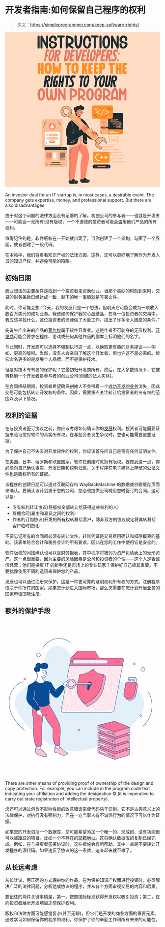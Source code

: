 # 开发者指南:如何保留自己程序的权利

> 原文：<https://simpleprogrammer.com/keep-software-rights/>

![software rights](img/faba8e34a5abfd638d86e8465e94225d.png)

An investor deal for an IT startup is, in most cases, a desirable event. The company gets expertise, money, and professional support. But there are also disadvantages.

由于对这个问题的法律方面没有足够的了解，初创公司的参与者——也就是开发者——可能会一无所有:没有版权，一个不道德的投资者可能会盗用他们产品的所有权利。

值得记住的是，软件版权在一开始就出现了，当你创建了一个架构，勾画了一个界面，或者创建了一段代码。

在本帖中，我们将看看知识产权的法律方面。这样，您可以更好地了解作为开发人员的知识产权，并避免可能的陷阱。

## 初始日期

商业想法的主要条件是找到一个投资者来资助创业。当那个美妙的时刻到来时，交易的财务条款已经达成一致，剩下的唯一事情就是签署文件。

此时，你可能会想:“今天，我的发展只是一个想法，但明天它可能会成为一项收入数百万美元的成功业务。我该如何保护我的心血结晶，在与一位投资者的交易中，我应该寻找什么，这位投资者的律师做了大量工作，提出了许多令人困惑的条件。”

先说生产出来的产品的[著作权](https://www.amazon.com/dp/0300228392/makithecompsi-20)属于软件开发者。这是作者不可剥夺的无形权利。[开发商](https://simpleprogrammer.com/become-software-developer/)可能会要求在程序、游戏或任何其他作品的副本上标明他们的名字。

与此同时，开发商可以选择不强制执行这一点，以换取更有趣的财务提议——例如，更高的版税。当然，没有人会亲自了解这个开发者，但也许这不是必需的。给它命名更多的是发展个人品牌，而不是保护技术。

但是对技术专有权的保护呢？它最初归开发商所有。然后，在大多数情况下，它被转移到一个开发者是参与者的创业公司(创建的法人实体)。

在合同缔结期间，投资者希望确保创始人不会带着一个[成功开发的业务](https://www.amazon.com/dp/1617290084/makithecompsi-20)消失，因此交易可能包括转让开发权的条件。因此，需要重点关注转让给投资者的专有权的范围以及以下情况。

## 权利的证据

在与投资者签订协议之前，你应该考虑如何确认你的[发展](https://net2.com/7-steps-to-organizing-product-development-in-an-it-company/)权利。投资者可能需要证据来验证您对软件的真实所有权，在与投资者发生争议时，您也可能需要这些证据。

为了保护自己不失去对开发软件的权利，你应该首先问自己是否有任何证明文件。

在美国、日本、俄罗斯和欧盟国家，软件在创建时就拥有版权。要做到这一点，你必须向自己确认事实、开发日期和权利归属。关于程序在电子媒体上存储的公证文件也是版权所有的证据。

该程序的创建日期可以通过互联网存档 WayBackMachine 的数据或谷歌缓存页面来确认。要确认该计划属于您的公司，您必须提供公司聘用您时签订的合同。这可以是:

*   专有权利转让协议(将版权全部转让给获得这些权利的人)
*   雇佣合同(雇主和雇员之间的权利)
*   作者的订购协议(开发的所有权转移给客户，除非双方的协议规定将其转移给客户临时使用)

不要忘记所有的合同都必须有转让文件。转账凭证是交易费用确认和扣除报表的基础。该表单符合会计和税务会计的所有要求，因此在您的工作中使用它是安全的。

软件版权的间接确认也可以是财务报表，其中程序将被列为资产负债表上的无形资产。这一点很重要，因为主要的风险因素是公司和投资者的个性——这个人是否诚信经营；他们是投资 IT 的新手还是市场上的专业玩家？保护好自己极其重要。不要犹豫使用不同的选项来保护您的产品。

发展也可以通过注册来保护，这是一种更可靠的证明权利所有权的方式。注册程序取决于你所在的国家。如果您计划进入国际市场，那么您需要在您计划开展业务的国家申请国际注册。

## 额外的保护手段

![software rights](img/cd7d123d2a9965d9a29ca58bc8a301e7.png)

There are other means of providing proof of ownership of the design and copy protection. For example, you can include in the program code text indicating your affiliation and adding the designation © (it is imperative to carry out state registration of intellectual property).

您还可以通过包含不影响性能的故意错误来使代码易于识别。它不是古典意义上的法律保护，对执行没有强制力，但在一方当事人有不诚信行为的情况下可以作为证据。

如果您的开发包括一个数据库，您可能希望添加一个唯一的、现成的、没有功能但可以被跟踪的项目。比如一个不存在的[邮箱地址](https://aeroleads.com/blog/find-email-address/)。这将确认数据库的复制已经完成。例如，在与投资者签署协议时，这些措施会有所帮助，其中一点是不要转让开发程序的源代码。如果违反了协议的这一条款，追查起来就不难了。

## 从长远考虑

从长计议，用正确的方式保护你的作品。在为保护知识产权而进行投资时，必须解决广泛的法律问题，分析达成协议的程序，并从各个方面审视交易的内容和后果。

要记住的两件关键事情是，第一，按照国际标准获得开发权以吸引投资；第二，在向投资者展示开发项目之前保护权利。

版权和法律方面可能感觉复杂(甚至无聊)，但它们是开发的商业方面的重要元素。通过学习如何保留你的程序的权利，你保护了你的辛勤工作和所有未来的可能性。